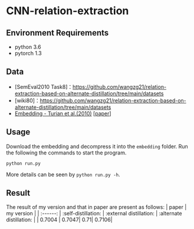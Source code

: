 # CNN-relation-extraction
## Environment Requirements
* python 3.6
* pytorch 1.3

## Data
* [SemEval2010 Task8]：https://github.com/wangzg21/relation-extraction-based-on-alternate-distillation/tree/main/datasets
* [wiki80]：https://github.com/wangzg21/relation-extraction-based-on-alternate-distillation/tree/main/datasets
* [Embedding - Turian et
al.(2010)](http://metaoptimize.s3.amazonaws.com/hlbl-embeddings-ACL2010/hlbl-embeddings-scaled.EMBEDDING_SIZE=50.txt.gz) \[[paper](https://www.aclweb.org/anthology/P10-1040.pdf)\]

## Usage
Download the embedding and decompress it into the `embedding` folder.
Run the following the commands to start the program.
```shell
python run.py
```
More details can be seen by `python run.py -h`.


## Result
The result of my version and that in paper are present as follows:
| paper | my version |
| :------: | :self-distillation: | :external distillation: | :alternate distillation: |
| 0.7004 | 0.7047| 0.71| 0.7106|
